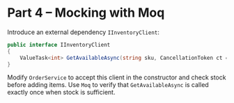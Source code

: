 # Part 4 – Mocking with Moq

Introduce an external dependency `IInventoryClient`:

```csharp
public interface IInventoryClient
{
    ValueTask<int> GetAvailableAsync(string sku, CancellationToken ct = default);
}
```

Modify `OrderService` to accept this client in the constructor and check stock before adding items. Use `Moq` to verify that `GetAvailableAsync` is called exactly once when stock is sufficient.

